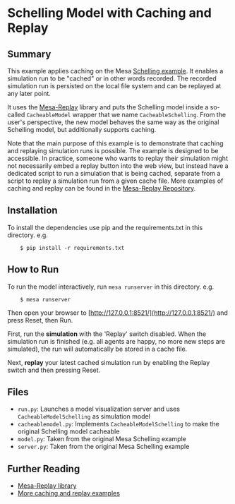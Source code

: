 # Schelling Model with Caching and Replay

## Summary

This example applies caching on the Mesa [Schelling example](https://github.com/projectmesa/mesa-examples/tree/main/examples/Schelling).
It enables a simulation run to be "cached" or in other words recorded. The recorded simulation run is persisted on the local file system and can be replayed at any later point.

It uses the [Mesa-Replay](https://github.com/Logende/mesa-replay) library and puts the Schelling model inside a so-called `CacheableModel` wrapper that we name `CacheableSchelling`.
From the user's perspective, the new model behaves the same way as the original Schelling model, but additionally supports caching.

Note that the main purpose of this example is to demonstrate that caching and replaying simulation runs is possible.
The example is designed to be accessible. 
In practice, someone who wants to replay their simulation might not necessarily embed a replay button into the web view, but instead have a dedicated script to run a simulation that is being cached, separate from a script to replay a simulation run from a given cache file.
More examples of caching and replay can be found in the [Mesa-Replay Repository](https://github.com/Logende/mesa-replay/tree/main/examples).

## Installation

To install the dependencies use pip and the requirements.txt in this directory. e.g.

```
    $ pip install -r requirements.txt
```

## How to Run

To run the model interactively, run ``mesa runserver`` in this directory. e.g.

```
    $ mesa runserver
```

Then open your browser to [http://127.0.0.1:8521/](http://127.0.0.1:8521/) and press Reset, then Run.

First, run the **simulation** with the 'Replay' switch disabled. 
When the simulation run is finished (e.g. all agents are happy, no more new steps are simulated), the run will automatically be stored in a cache file.

Next, **replay** your latest cached simulation run by enabling the Replay switch and then pressing Reset.

## Files

* ``run.py``: Launches a model visualization server and uses `CacheableModelSchelling` as simulation model
* ``cacheablemodel.py``: Implements `CacheableModelSchelling` to make the original Schelling model cacheable
* ``model.py``: Taken from the original Mesa Schelling example
* ``server.py``: Taken from the original Mesa Schelling example

## Further Reading

* [Mesa-Replay library](https://github.com/Logende/mesa-replay)
* [More caching and replay examples](https://github.com/Logende/mesa-replay/tree/main/examples)
